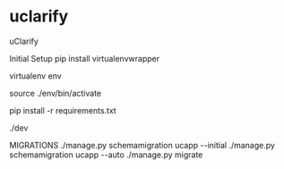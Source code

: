 uclarify
========

uClarify

Initial Setup
pip install virtualenvwrapper

virtualenv env

source ./env/bin/activate

pip install -r requirements.txt

./dev

MIGRATIONS
./manage.py schemamigration ucapp --initial
./manage.py schemamigration ucapp --auto
./manage.py migrate
